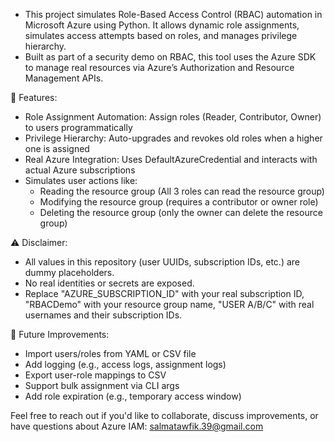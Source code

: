 - This project simulates Role-Based Access Control (RBAC) automation in Microsoft Azure using Python. It allows dynamic role assignments, simulates access attempts based on roles, and manages privilege hierarchy.
- Built as part of a security demo on RBAC, this tool uses the Azure SDK to manage real resources via Azure’s Authorization and Resource Management APIs.

🚀 Features:
- Role Assignment Automation: Assign roles (Reader, Contributor, Owner) to users programmatically
- Privilege Hierarchy: Auto-upgrades and revokes old roles when a higher one is assigned
- Real Azure Integration: Uses DefaultAzureCredential and interacts with actual Azure subscriptions
- Simulates user actions like:
    - Reading the resource group (All 3 roles can read the resource group)
    - Modifying the resource group (requires a contributor or owner role)
    - Deleting the resource group (only the owner can delete the resource group)

⚠ Disclaimer: 
   - All values in this repository (user UUIDs, subscription IDs, etc.) are dummy placeholders.
   - No real identities or secrets are exposed.
   - Replace "AZURE_SUBSCRIPTION_ID" with your real subscription ID, "RBACDemo" with your resource group name, "USER A/B/C" with real usernames and their subscription IDs.

📌 Future Improvements:
   - Import users/roles from YAML or CSV file
   - Add logging (e.g., access logs, assignment logs)
   - Export user-role mappings to CSV
   - Support bulk assignment via CLI args
   - Add role expiration (e.g., temporary access window)

Feel free to reach out if you'd like to collaborate, discuss improvements, or have questions about Azure IAM: salmatawfik.39@gmail.com
